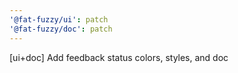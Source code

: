 ```yaml
---
'@fat-fuzzy/ui': patch
'@fat-fuzzy/doc': patch
---
```


[ui+doc] Add feedback status colors, styles, and doc
